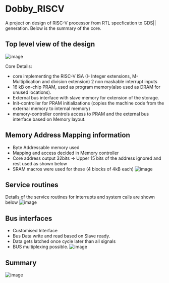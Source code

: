 # Dobby_RISCV
A project on design of RISC-V processor from RTL specfication to GDS|| generation. Below is the summary of the core.

## Top level view of the design
![image](https://user-images.githubusercontent.com/44490133/150550253-ed1a7a13-0fb4-4bd7-a99c-8d47656d2ecb.png)

Core Details:

- core implementing the RISC-V ISA (I- Integer extensions, M- Multiplication and division extension)  2 non maskable interrupt inputs 
- 16 kB on-chip PRAM, used as  program memory(also used as DRAM for unused locations). 
- External bus interface with slave memory for extension of the storage.  
- Init-controller for PRAM  initializations (copies the machine code from the external memory to internal memory)
- memory-controller controls access  to PRAM and the external bus interface based on Memory layout.

## Memory Address Mapping information
- Byte Addressable memory used
- Mapping and access decided in Memory controller
- Core address output 32bits -> Upper 15 bits of the address ignored and rest used as shown below
- SRAM macros were used for these (4 blocks of 4kB each)
![image](https://user-images.githubusercontent.com/44490133/150553761-feb06bc3-9035-4371-a908-90207ae05e74.png)

## Service routines

Details of the service routines for interrupts and system calls are shown below
![image](https://user-images.githubusercontent.com/44490133/150553952-4b5719f3-ebe7-40ec-9a6b-dc924b8ce3c0.png)

## Bus interfaces
- Customised Interface
- Bus Data write and read based on Slave ready.
- Data gets latched once cycle later than all signals
- BUS multiplexing possible.
![image](https://user-images.githubusercontent.com/44490133/150555011-fe095de6-25a7-4130-9b1b-f8f769d34fe3.png)


## Summary
![image](https://user-images.githubusercontent.com/44490133/150555238-69b29385-c32a-40ce-a604-2ccc57eb2c88.png)
